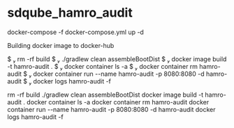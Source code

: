 # sdqube_hamro_audit
docker-compose -f docker-compose.yml up -d





Building docker image to docker-hub

 $  rm -rf build
 $  ./gradlew clean assembleBootDist
 $  docker image build -t hamro-audit .
 $  docker container ls -a
 $  docker container rm hamro-audit
 $  docker container run --name hamro-audit -p 8080:8080 -d hamro-audit
 $  docker logs hamro-audit -f





rm -rf build 
./gradlew clean assembleBootDist 
docker image build -t hamro-audit . 
docker container ls -a 
docker container rm hamro-audit 
docker container run --name hamro-audit -p 8080:8080 -d hamro-audit 
docker logs hamro-audit -f